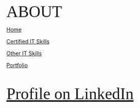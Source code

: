 <span style="font-family:Papyrus; font-size:3em;">ABOUT</span>

[Home](index.md)

[Certified IT Skills](certified_skills.md)

[Other IT Skills](other_skills.md)

[Portfolio](portfolio.md)

<span style="font-family:Papyrus; font-size:3em;">
  
  <a href="https://www.linkedin.com/in/mbhagwan">Profile on LinkedIn</a>
  
</span>
